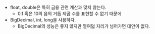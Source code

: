 - float, double은 특히 금융 관련 계산과 맞지 않는다.
  - 0.1 혹은 10의 음의 거듭 제곱 수를 표현할 수 없기 때문에
- BigDecimal, int, long을 사용하자.
  - BigDecimal의 성능은 좋지 않지만 열여덟 자리가 넘어가면 대안이 없다.
